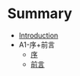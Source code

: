 # Summary

* [Introduction](README.md)
* A1-序+前言
  * [序](./A1-序+前言/序.md)
  * [前言](./A1-序+前言/前言.md)

